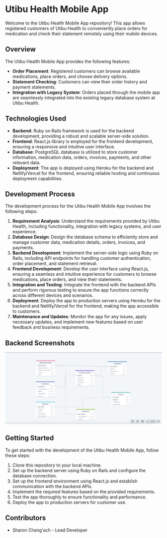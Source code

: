# Utibu Health Mobile App

Welcome to the Utibu Health Mobile App repository! This app allows registered customers of Utibu Health to conveniently place orders for medication and check their statement remotely using their mobile devices.

## Overview

The Utibu Health Mobile App provides the following features:
- **Order Placement**: Registered customers can browse available medications, place orders, and choose delivery options.
- **Statement Checking**: Customers can view their order history and payment statements.
- **Integration with Legacy System**: Orders placed through the mobile app are seamlessly integrated into the existing legacy database system at Utibu Health.

## Technologies Used

- **Backend**: Ruby on Rails framework is used for the backend development, providing a robust and scalable server-side solution.
- **Frontend**: React.js library is employed for the frontend development, ensuring a responsive and intuitive user interface.
- **Database**: PostgreSQL database is utilized to store customer information, medication data, orders, invoices, payments, and other relevant data.
- **Deployment**: The app is deployed using Heroku for the backend and Netlify/Vercel for the frontend, ensuring reliable hosting and continuous deployment capabilities.

## Development Process

The development process for the Utibu Health Mobile App involves the following steps:

1. **Requirement Analysis**: Understand the requirements provided by Utibu Health, including functionality, integration with legacy systems, and user experience.
2. **Database Design**: Design the database schema to efficiently store and manage customer data, medication details, orders, invoices, and payments.
3. **Backend Development**: Implement the server-side logic using Ruby on Rails, including API endpoints for handling customer authentication, order placement, and statement retrieval.
4. **Frontend Development**: Develop the user interface using React.js, ensuring a seamless and intuitive experience for customers to browse medications, place orders, and view their statements.
5. **Integration and Testing**: Integrate the frontend with the backend APIs and perform rigorous testing to ensure the app functions correctly across different devices and scenarios.
6. **Deployment**: Deploy the app to production servers using Heroku for the backend and Netlify/Vercel for the frontend, making the app accessible to customers.
7. **Maintenance and Updates**: Monitor the app for any issues, apply necessary updates, and implement new features based on user feedback and business requirements.

## Backend Screenshots
![Backend Development Demo](./utibu-frontend/public/screenshot.png)

## Getting Started

To get started with the development of the Utibu Health Mobile App, follow these steps:
1. Clone this repository to your local machine.
2. Set up the backend server using Ruby on Rails and configure the database connection.
3. Set up the frontend environment using React.js and establish communication with the backend APIs.
4. Implement the required features based on the provided requirements.
5. Test the app thoroughly to ensure functionality and performance.
6. Deploy the app to production servers for customer use.

## Contributors

- Sharon Chang'ach - Lead Developer